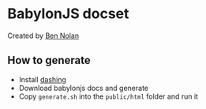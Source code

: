 # BabylonJS docset

Created by [Ben Nolan](http://twitter.com/bnolan)

## How to generate

* Install [dashing](https://github.com/technosophos/dashing#readme)
* Download babylonjs docs and generate
* Copy `generate.sh` into the `public/html` folder and run it